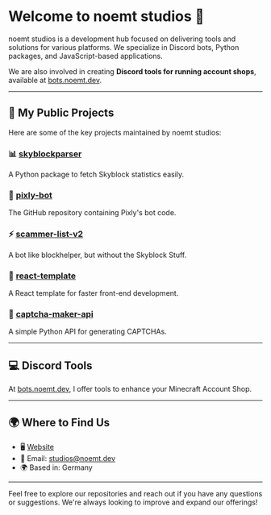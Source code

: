# Welcome to noemt studios 👋

noemt studios is a development hub focused on delivering tools and solutions for various platforms. We specialize in Discord bots, Python packages, and JavaScript-based applications.

We are also involved in creating **Discord tools for running account shops**, available at [bots.noemt.dev](https://bots.noemt.dev).

---

## 🔧 My Public Projects

Here are some of the key projects maintained by noemt studios:

### 📊 [skyblockparser](https://github.com/noemtdotdev/skyblockparser)
A Python package to fetch Skyblock statistics easily.

### 🤖 [pixly-bot](https://github.com/noemtdotdev/pixly-bot)
The GitHub repository containing Pixly's bot code.

### ⚡ [scammer-list-v2](https://github.com/noemtdotdev/scammer-list-v2)
A bot like blockhelper, but without the Skyblock Stuff.

### 🎨 [react-template](https://github.com/noemtdotdev/react-template)
A React template for faster front-end development.

### 🔐 [captcha-maker-api](https://github.com/noemtdotdev/captcha-maker-api)
A simple Python API for generating CAPTCHAs.

---

## 💻 Discord Tools

At [bots.noemt.dev](https://bots.noemt.dev), I offer tools to enhance your Minecraft Account Shop.

---

## 🌍 Where to Find Us

- 🖥️ [Website](https://noemt.dev)
- 📧 Email: studios@noemt.dev
- 🌍 Based in: Germany

---

Feel free to explore our repositories and reach out if you have any questions or suggestions. We're always looking to improve and expand our offerings!
